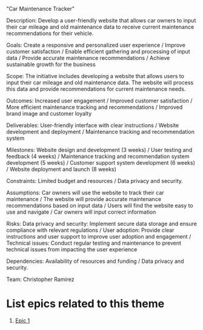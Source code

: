 "Car Maintenance Tracker"

Description: 
Develop a user-friendly website that allows car owners to input their car mileage and old maintenance data to receive current maintenance recommendations for their vehicle.

Goals: 
Create a responsive and personalized user experience / Improve customer satisfaction / Enable efficient gathering and processing of input data / Provide accurate maintenance recommendations / Achieve sustainable growth for the business

Scope:
The initiative includes developing a website that allows users to input their car mileage and old maintenance data. The website will process this data and provide recommendations for current maintenance needs.

Outcomes:
Increased user engagement / Improved customer satisfaction / More efficient maintenance tracking and recommendations / Improved brand image and customer loyalty

Deliverables:
User-friendly interface with clear instructions / Website development and deployment / Maintenance tracking and recommendation system

Milestones:
Website design and development (3 weeks) / User testing and feedback (4 weeks) / Maintenance tracking and recommendation system development (5 weeks) / Customer support system development (6 weeks) / Website deployment and launch (8 weeks)

Constraints: Limited budget and resources / Data privacy and security.

Assumptions:
Car owners will use the website to track their car maintenance / The website will provide accurate maintenance recommendations based on input data / Users will find the website easy to use and navigate / Car owners will input correct information

Risks:
Data privacy and security: Implement secure data storage and ensure compliance with relevant regulations / User adoption: Provide clear instructions and user support to improve user adoption and engagement / Technical issues: Conduct regular testing and maintenance to prevent technical issues from impacting the user experience

Dependencies: Availability of resources and funding / Data privacy and security.

Team: Christopher Ramirez

# List epics related to this theme
1. [Epic 1](documentation/templates/theme/initiatives/epics/epic_template.md)